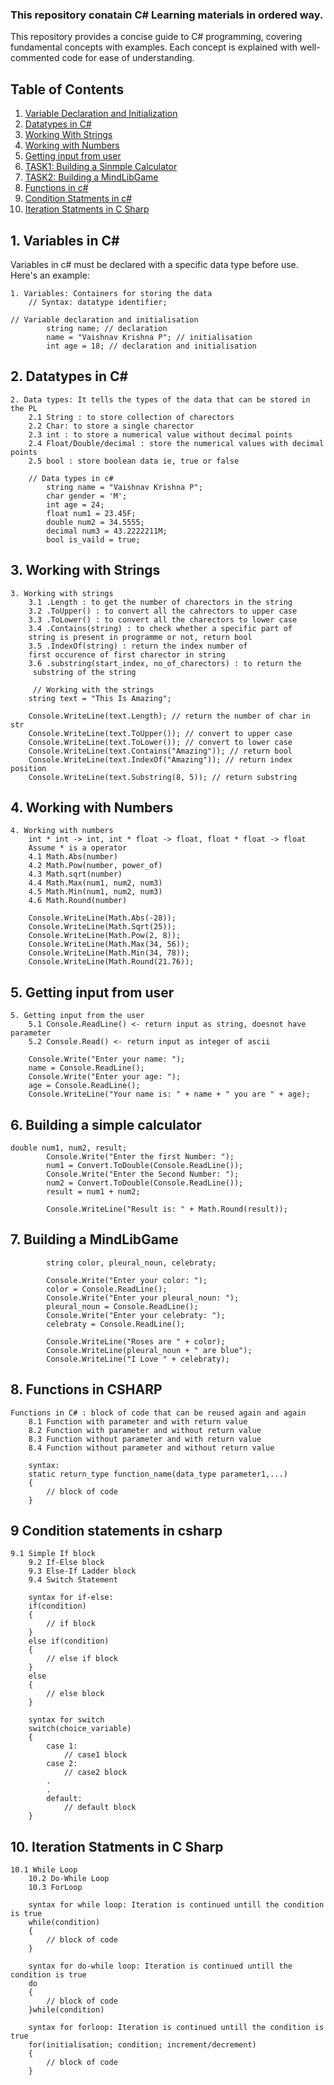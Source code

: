 ### This repository conatain C# Learning materials in ordered way.
This repository provides a concise guide to C# programming, covering fundamental concepts with examples. Each concept is explained with well-commented code for ease of understanding.

## Table of Contents
1. [Variable Declaration and Initialization](#1-variables-in-c)
2. [Datatypes in C#](#2-datatypes-in-c)
3. [Working With Strings](#3-working-with-strings)
4. [Working with Numbers](#4-working-with-numbers)
5. [Getting input from user](#5-Getting-input-from-user)
6. [TASK1: Building a Sinmple Calculator](#6-Building-a-simple-calculator)
7. [TASK2: Building a MindLibGame](#7-Building-a-MindLibGame)
8. [Functions in c#](#8-Functions-in-CSHARP)
9. [Condition Statments in c#](#9-Condition-statements-in-csharp)
10. [Iteration Statments in C Sharp](#10-Iteration-Statments-in-C-Sharp)

## 1. Variables in C#
Variables in c# must be declared with a specific data type before use. Here's an example:
```
1. Variables: Containers for storing the data
    // Syntax: datatype identifier;

// Variable declaration and initialisation
        string name; // declaration
        name = "Vaishnav Krishna P"; // initialisation
        int age = 18; // declaration and initialisation
```

## 2. Datatypes in C#
```
2. Data types: It tells the types of the data that can be stored in the PL
    2.1 String : to store collection of charectors 
    2.2 Char: to store a single charector
    2.3 int : to store a numerical value without decimal points 
    2.4 Float/Double/decimal : store the numerical values with decimal points 
    2.5 bool : store boolean data ie, true or false 

    // Data types in c# 
        string name = "Vaishnav Krishna P";
        char gender = 'M';
        int age = 24;
        float num1 = 23.45F;
        double num2 = 34.5555;
        decimal num3 = 43.2222211M;
        bool is_vaild = true;
```

## 3. Working with Strings
```
3. Working with strings 
    3.1 .Length : to get the number of charectors in the string 
    3.2 .ToUpper() : to convert all the cahrectors to upper case
    3.3 .ToLower() : to convert all the charectors to lower case 
    3.4 .Contains(string) : to check whether a specific part of 
    string is present in programme or not, return bool
    3.5 .IndexOf(string) : return the index number of 
    first occurence of first charector in string 
    3.6 .substring(start_index, no_of_charectors) : to return the
     substring of the string

     // Working with the strings 
    string text = "This Is Amazing";

    Console.WriteLine(text.Length); // return the number of char in str
    Console.WriteLine(text.ToUpper()); // convert to upper case
    Console.WriteLine(text.ToLower()); // convert to lower case 
    Console.WriteLine(text.Contains("Amazing")); // return bool  
    Console.WriteLine(text.IndexOf("Amazing")); // return index position
    Console.WriteLine(text.Substring(8, 5)); // return substring
```
## 4. Working with Numbers
```
4. Working with numbers 
    int * int -> int, int * float -> float, float * float -> float
    Assume * is a operator
    4.1 Math.Abs(number)
    4.2 Math.Pow(number, power_of)
    4.3 Math.sqrt(number)
    4.4 Math.Max(num1, num2, num3)
    4.5 Math.Min(num1, num2, num3)
    4.6 Math.Round(number)

    Console.WriteLine(Math.Abs(-28));
    Console.WriteLine(Math.Sqrt(25));
    Console.WriteLine(Math.Pow(2, 8));
    Console.WriteLine(Math.Max(34, 56));
    Console.WriteLine(Math.Min(34, 78));
    Console.WriteLine(Math.Round(21.76));

```
## 5. Getting input from user
```
5. Getting input from the user 
    5.1 Console.ReadLine() <- return input as string, doesnot have parameter 
    5.2 Console.Read() <- return input as integer of ascii 

    Console.Write("Enter your name: ");
    name = Console.ReadLine();
    Console.Write("Enter your age: ");
    age = Console.ReadLine();
    Console.WriteLine("Your name is: " + name + " you are " + age);
```
## 6. Building a simple calculator
```
double num1, num2, result;
        Console.Write("Enter the first Number: ");
        num1 = Convert.ToDouble(Console.ReadLine());
        Console.Write("Enter the Second Number: ");
        num2 = Convert.ToDouble(Console.ReadLine());
        result = num1 + num2;

        Console.WriteLine("Result is: " + Math.Round(result));
```
## 7. Building a MindLibGame
```
        string color, pleural_noun, celebraty;

        Console.Write("Enter your color: ");
        color = Console.ReadLine();
        Console.Write("Enter your pleural_noun: ");
        pleural_noun = Console.ReadLine();
        Console.Write("Enter your celebraty: ");
        celebraty = Console.ReadLine();

        Console.WriteLine("Roses are " + color);
        Console.WriteLine(pleural_noun + " are blue");
        Console.WriteLine("I Love " + celebraty);
```

## 8. Functions in CSHARP
```
Functions in C# : block of code that can be reused again and again 
    8.1 Function with parameter and with return value 
    8.2 Function with parameter and without return value 
    8.3 Function without parameter and with return value 
    8.4 Function without parameter and without return value 

    syntax: 
    static return_type function_name(data_type parameter1,...)
    {
        // block of code
    }
```
## 9 Condition statements in csharp
```
9.1 Simple If block
    9.2 If-Else block
    9.3 Else-If Ladder block
    9.4 Switch Statement 

    syntax for if-else:
    if(condition)
    {
        // if block
    }
    else if(condition)
    {
        // else if block
    }
    else 
    {
        // else block
    }

    syntax for switch 
    switch(choice_variable)
    {
        case 1:
            // case1 block 
        case 2:
            // case2 block 
        .
        .
        default: 
            // default block 
    }
```
## 10. Iteration Statments in C Sharp
```
10.1 While Loop
    10.2 Do-While Loop
    10.3 ForLoop

    syntax for while loop: Iteration is continued untill the condition is true
    while(condition) 
    {
        // block of code
    }

    syntax for do-while loop: Iteration is continued untill the condition is true
    do
    {
        // block of code
    }while(condition) 

    syntax for forloop: Iteration is continued untill the condition is true
    for(initialisation; condition; increment/decrement)
    {
        // block of code 
    }
```